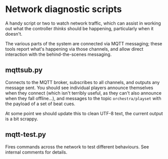 # Network diagnostic scripts

A handy script or two to watch network traffic, which can assist in working out what the controller *thinks* should be happening, particularly when it doesn't.

The various parts of the system are connected via MQTT messaging; these tools report what's happening via those channels, and allow direct interaction with the behind-the-scenes messaging.

## mqttsub.py

Connects to the MQTT broker, subscribes to all channels, and outputs any message sent. You should see individual players announce themselves when they connect (which isn't terribly useful, as they can't also announce when they fall offline...), and messages to the topic `orchestra/playset` with the payload of a set of beat cues.

At some point we should update this to clean UTF-8 text, the current output is a bit scrappy.

## mqtt-test.py

Fires commands across the network to test different behaviours. See internal comments for details.
